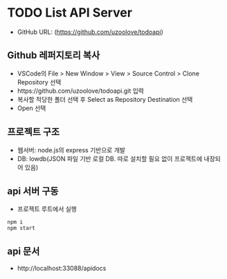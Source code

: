 # TODO List API Server
* GitHub URL: (https://github.com/uzoolove/todoapi)

## Github 레퍼지토리 복사
* VSCode의 File > New Window > View > Source Control > Clone Repository 선택
* <nohyper>https</nohyper>://github.com/uzoolove/todoapi.git 입력
* 복사할 적당한 폴더 선택 후 Select as Repository Destination 선택
* Open 선택

## 프로젝트 구조
* 웹서버: node.js의 express 기반으로 개발
* DB: lowdb(JSON 파일 기반 로컬 DB. 따로 설치할 필요 없이 프로젝트에 내장되어 있음)

## api 서버 구동
* 프로젝트 루트에서 실행
```
npm i
npm start
```

## api 문서
* http://localhost:33088/apidocs
